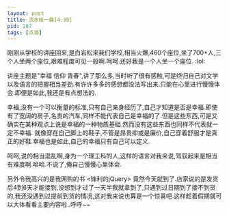 ```yaml
---
layout: post
title: 流水帐一篇[4.30]
pid: 107
tags: [点滴]
---
```

刚刚从学校的讲座回来,是白岩松来我们学校,相当火爆,460个座位,坐了700+人,三个人坐两个座位,艰难程度可见一般啊.呵呵.还好我是一个人坐一个座位. :lol:

讲座主题是"幸福 信仰 青春",讲了那么多,当时听了很有感触,可是终归自己对文学以及语言的把握相当差劲.有许许多多的感想都没法写出来.只能在心里进行慢慢体会.即便是如此,我还是有点想法的.

幸福,没有一个可以衡量的标准,只有自己亲身经历了,自己才知道是否是幸福.即使有了宽阔的房子,名贵的汽车,同样不能代表自己是幸福的了.但是这些东西,可是又确实在某种观点上说是幸福的一种物质基础.然而没有这些东西也同样不代表就一定不幸福. 就像穿在自己脚上的鞋子,不管是昂贵抑或是廉价,自己穿着舒服才是真正的好鞋.幸福也是如此,自己的幸福只有自己可以定义.

呵呵,说的相当混乱啊,身为一个理工科的人,这样的语言对我来说,驾驭起来是相当有难度啊.哈哈.不说了,俺自己慢慢心里体会.

另外令我高兴的是我网购的书 <锋利的jQuery> 竟然今天就到了.店家说的是发货后4到6天才能接到,没想到才过了一天半我就拿到了,只遇到过日期到了接不到货的,我还没遇到过提前到货的情况,这对我来说也算是一个惊喜吧.这样趁着假期就可以大体看看主要内容啦..呼呼~~
